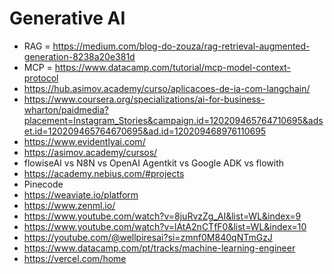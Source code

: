 # Generative AI

- RAG = https://medium.com/blog-do-zouza/rag-retrieval-augmented-generation-8238a20e381d
- MCP = https://www.datacamp.com/tutorial/mcp-model-context-protocol 
- https://hub.asimov.academy/curso/aplicacoes-de-ia-com-langchain/
- https://www.coursera.org/specializations/ai-for-business-wharton/paidmedia?placement=Instagram_Stories&campaign.id=120209465764710695&adset.id=120209465764670695&ad.id=120209468976110695
- https://www.evidentlyai.com/
- https://asimov.academy/cursos/
- flowiseAI vs N8N vs OpenAI Agentkit vs Google ADK vs flowith
- https://academy.nebius.com/#projects
- Pinecode
- https://weaviate.io/platform
- https://www.zenml.io/
- https://www.youtube.com/watch?v=8juRvzZg_AI&list=WL&index=9
- https://www.youtube.com/watch?v=lAtA2nCTfF0&list=WL&index=10
- https://youtube.com/@wellpiresai?si=zmnf0M840qNTmGzJ
- https://www.datacamp.com/pt/tracks/machine-learning-engineer
- https://vercel.com/home
